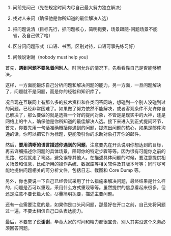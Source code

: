 1. 问前先问己（先在规定时间内尽自己最大努力独立解决） 

2. 找对人来问（确保他是你所知道的最佳解决人选） 
3. 把问题说清（目标先行，抓问题核心，简明扼要，场景跟随-问题场景不能省，及自己做了啥） 
4. 区分问问题形式（口语、书面，区别对待，口语可事先练习好） 
5. 问候说谢谢（nobody must help you）



首先，**遇到问题不要急着问别人**，时间允许的情况下，先看看靠自己是否能够解决。

这样，一方面能锻炼自己分析问题和解决问题的能力，另一方面，一旦问题解决了，问题就不是问题，而是你的经验和知识库了。

况且现在互联网上有那么多的技术资料和各类问答网站，想碰到一个别人没碰到过的问题，已经非常困难了。如果做了努力依然不能解决，或者客观条件不允许你自己解决了，那么要做的就是选择一个好的提问对象，不管是是现实中的大神，还是网络上的牛人，确保他是你所知道的最佳解决人选。接下来进入到正式提问环节，首先，你要先用一句话准确概括你遇到的问题，提炼出问题的核心，如果是邮件沟通的话，你可以把它作为标题，更能吸引你的求助对象打开你的邮件。



然后，**要用清晰的语言描述你遇到的问题**，注意要先在开头说明你想达到的目标，再去详细描述你问题的具体场景，阻碍你的特定步骤等等。因为很有可能你之前的思路、过程就走了弯路，避免误导其他人。在描述具体问题的时候，要注意提供相关场景和信息，比如所用的操作系统、数据库等相关软件及其版本号等；同时尽可能地提供问题相关的可分析文件，包括日志、截图和 Core Dump 等。

另外，你也要说一下自己已经尝试采用了什么措施来解决问题，最终结果是什么样的，问题是否可以重现，采用什么方式重现等等。虽然提供的信息看起来很多，但还是注意不要长篇大论，尽量简明扼要，描述主要问题。

还有一点需要注意的是，如果你是口头问问题，那最好在开口之前，自己先将问题过一遍，不要太相信自己口头表达能力。



最后，不要忘了说**谢谢**，毕竟大家的时间和精力都很宝贵，别人其实没这个义务必须回答问题。